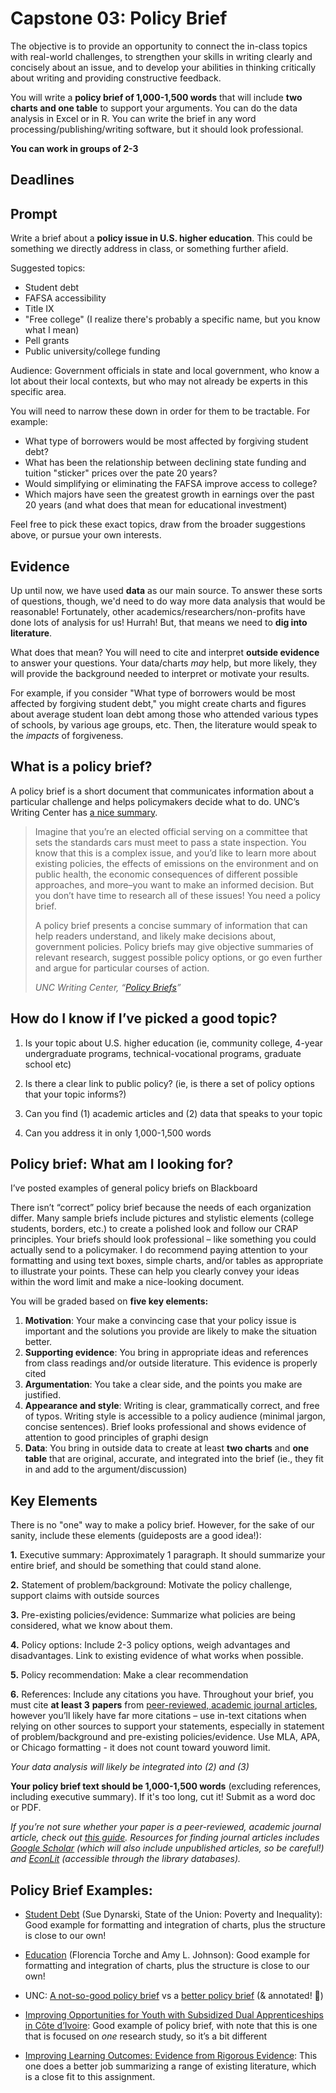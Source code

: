 # Capstone 03: Policy Brief

 

The objective is to provide an opportunity to connect the in-class topics with real-world challenges, to strengthen your skills in writing clearly and concisely about an issue, and to develop your abilities in thinking critically about writing and providing constructive feedback. 

You will write a **policy brief of 1,000-1,500 words** that will include **two charts and one table** to support your arguments. You can do the data analysis in Excel or in R. You can write the brief in any word processing/publishing/writing software, but it should look professional. 

**You can work in groups of 2-3**

## Deadlines



## Prompt 



Write a brief about a **policy issue in U.S. higher education**. This could be something we directly address in class, or something further afield.

Suggested topics: 

- Student debt
- FAFSA accessibility
- Title IX
- "Free college" (I realize there's probably a specific name, but you know what I mean)
- Pell grants
- Public university/college funding

Audience: Government officials in state and local government, who know a lot about their local contexts, but who may not already be experts in this specific area. 



You will need to narrow these down in order for them to be tractable. For example: 

- What type of borrowers would be most affected by forgiving student debt? 
- What has been the relationship between declining state funding and tuition "sticker" prices over the pate 20 years? 
- Would simplifying or eliminating the FAFSA improve access to college? 
- Which majors have seen the greatest growth in earnings over the past 20 years (and what does that mean for educational investment)

Feel free to pick these exact topics, draw from the broader suggestions above, or pursue your own interests.

## Evidence 

Up until now, we have used **data** as our main source. To answer these sorts of questions, though, we'd need to do way more data analysis that would be reasonable! Fortunately, other academics/researchers/non-profits have done lots of analysis for us! Hurrah! But, that means we need to **dig into literature**. 

What does that mean? You will need to cite and interpret **outside evidence** to answer your questions. Your data/charts *may* help, but more likely, they will provide the background needed to interpret or motivate your results. 

For example, if you consider "What type of borrowers would be most affected by forgiving student debt," you might create charts and figures about average student loan debt among those who attended various types of schools, by various age groups, etc. Then, the literature would speak to the *impacts* of forgiveness.



## **What is a policy brief?** 

A policy brief is a short document that communicates information about a particular challenge and helps policymakers decide what to do. UNC’s Writing Center has [a nice summary](https://writingcenter.unc.edu/tips-and-tools/policy-briefs/). 

>  Imagine that you’re an elected official serving on a committee that sets the standards cars must meet to pass a state inspection. You know that this is a complex issue, and you’d like to learn more about existing policies, the effects of emissions on the environment and on public health, the economic consequences of different possible approaches, and more–you want to make an informed decision. But you don’t have time to research all of these issues! You need a policy brief.
>
> A policy brief presents a concise summary of information that can help readers understand, and likely make decisions about, government policies. Policy briefs may give objective summaries of relevant research, suggest possible policy options, or go even further and argue for particular courses of action.
>
> *UNC Writing Center, “*[*Policy Briefs*](https://writingcenter.unc.edu/tips-and-tools/policy-briefs/)*”* 

 

## **How do I know if I’ve picked a good topic?** 

1.  Is your topic about U.S. higher education (ie, community college, 4-year undergraduate programs, technical-vocational programs, graduate school etc)

2. Is there a clear link to public policy? (ie, is there a set of policy options that your topic informs?)
3. Can you find (1) academic articles and (2) data that speaks to your topic
4. Can you address it in only 1,000-1,500 words

 

## **Policy brief: What am I looking for?** 

I’ve posted examples of general policy briefs on Blackboard

There isn’t “correct” policy brief because the needs of each organization differ. Many sample briefs include pictures and stylistic elements (college students, borders, etc.) to create a polished look and follow our CRAP principles. Your briefs should look professional – like something you could actually send to a policymaker. I do recommend paying attention to your formatting and using text boxes, simple charts, and/or tables as appropriate to illustrate your points. These can help you clearly convey your ideas within the word limit and make a nice-looking document. 

You will be graded based on **five key elements:** 

1. **Motivation**: Your make a convincing case that your policy issue is important and the solutions you provide are likely to make the situation better. 
2. **Supporting evidence**: You bring in appropriate ideas and references from class readings and/or outside literature. This evidence is properly cited
3. **Argumentation**: You take a clear side, and the points you make are justified. 
4. **Appearance and style**: Writing is clear, grammatically correct, and free of typos. Writing style is accessible to a policy audience (minimal jargon, concise sentences). Brief looks professional and shows evidence of attention to good principles of graphi design
5. **Data**: You bring in outside data to create at least **two charts** and **one table** that are original, accurate, and integrated into the brief (ie., they fit in and add to the argument/discussion)

 

## **Key Elements**

There is no "one" way to make a policy brief. However, for the sake of our sanity, include these elements (guideposts are a good idea!):

**1.**   Executive summary: Approximately 1 paragraph. It should summarize your entire brief, and should be something that could stand alone.

**2.**   Statement of problem/background: Motivate the policy challenge, support claims with outside sources 

**3.**   Pre-existing policies/evidence: Summarize what policies are being considered, what we know about them.

**4.**   Policy options: Include 2-3 policy options, weigh advantages and disadvantages. Link to existing evidence of what works when possible. 

**5.**   Policy recommendation: Make a clear recommendation 

**6.**   References: Include any citations you have. Throughout your brief, you must cite **at least 3** **papers** from <u>peer-reviewed, academic journal articles</u>, however you’ll likely have far more citations – use in-text citations when relying on other sources to support your statements, especially in statement of problem/background and pre-existing policies/evidence. Use MLA, APA, or Chicago formatting - it does not count toward youword limit.

*Your data analysis will likely be integrated into (2) and (3)*

**Your policy brief text should be 1,000-1,500 words** (excluding references, including executive summary). If it's too long, cut it! Submit as a word doc or PDF.

 *If you’re not sure whether your paper is a peer-reviewed, academic journal article, check out* [*this guide*](https://guides.lib.jjay.cuny.edu/c.php?g=288333&p=1922599)*. Resources for finding journal articles includes* [*Google Scholar*](https://scholar.google.com/) *(which will also include unpublished articles, so be careful!) and* [*EconLit*](http://library.uvm.edu/research/research_databases#LETTER_E) *(accessible through the library databases).* 



 

## **Policy Brief Examples:** 



- [Student Debt](https://inequality.stanford.edu/sites/default/files/Pathways_SOTU_2019_StudentDebt.pdf) (Sue Dynarski, State of the Union: Poverty and Inequality): Good example for formatting and integration of charts, plus the structure is close to our own!

- [Education](https://inequality.stanford.edu/sites/default/files/Pathways_SOTU_2019_Education.pdf) (Florencia Torche and Amy L. Johnson): Good example for formatting and integration of charts, plus the structure is close to our own!
- UNC: [A not-so-good policy brief](https://writingcenter.unc.edu/files/2019/10/policy-brief-not-good.pdf) vs a [better policy brief](https://writingcenter.unc.edu/files/2019/10/policy-brief-better.pdf)  (& annotated! :notebook:)

- [Improving Opportunities for Youth with Subsidized Dual Apprenticeships in Côte d’Ivoire](https://www.poverty-action.org/sites/default/files/publications/CDI-Apprenticeship-Policy-Brief_English.pdf): Good example of policy brief, with note that this is one that is focused on *one* research study, so it’s a bit different 

- [Improving Learning Outcomes: Evidence from Rigorous Evidence](https://www.poverty-action.org/sites/default/files/publications/Improving-Learning-Outcomes-December-2019.pdf): This one does a better job summarizing a range of existing literature, which is a close fit to this assignment. 